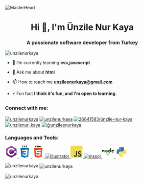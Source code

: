 ![MasterHead](https://media.licdn.com/dms/image/v2/D4D16AQHR34cYb6wbbA/profile-displaybackgroundimage-shrink_350_1400/profile-displaybackgroundimage-shrink_350_1400/0/1722880781241?e=1729123200&v=beta&t=dzeizXztq2IKudaKZLZ3JhaGmpopJbGnkSBDSa_5I6A)




<h1 align="center">Hi 👋, I'm Ünzile Nur Kaya</h1>
<h3 align="center">A passionate software developer from Turkey</h3>

<p align="left"> <img src="https://komarev.com/ghpvc/?username=unzilenurkaya&label=Profile%20views&color=0e75b6&style=flat" alt="unzilenurkaya" /> </p>

- 🌱 I’m currently learning **css,javascript**

- 💬 Ask me about **html**

- 📫 How to reach me **unzileenurkaya@gmail.com**

- ⚡ Fun fact **I think it's fun, and I'm open to learning.**

<h3 align="left">Connect with me:</h3>
<p align="left">
<a href="https://dev.to/unzilenurkaya" target="blank"><img align="center" src="https://raw.githubusercontent.com/rahuldkjain/github-profile-readme-generator/master/src/images/icons/Social/devto.svg" alt="unzilenurkaya" height="30" width="40" /></a>
<a href="https://linkedin.com/in/unzilenurkaya" target="blank"><img align="center" src="https://raw.githubusercontent.com/rahuldkjain/github-profile-readme-generator/master/src/images/icons/Social/linked-in-alt.svg" alt="unzilenurkaya" height="30" width="40" /></a>
<a href="https://stackoverflow.com/users/26841583/ünzile-nur-kaya" target="blank"><img align="center" src="https://raw.githubusercontent.com/rahuldkjain/github-profile-readme-generator/master/src/images/icons/Social/stack-overflow.svg" alt="26841583/ünzile-nur-kaya" height="30" width="40" /></a>
<a href="https://instagram.com/unzilenur_kaya" target="blank"><img align="center" src="https://raw.githubusercontent.com/rahuldkjain/github-profile-readme-generator/master/src/images/icons/Social/instagram.svg" alt="unzilenur_kaya" height="30" width="40" /></a>
<a href="https://medium.com/@unzileenurkaya" target="blank"><img align="center" src="https://raw.githubusercontent.com/rahuldkjain/github-profile-readme-generator/master/src/images/icons/Social/medium.svg" alt="@unzileenurkaya" height="30" width="40" /></a>
</p>

<h3 align="left">Languages and Tools:</h3>
<p align="left"> <a href="https://www.w3schools.com/cs/" target="_blank" rel="noreferrer"> <img src="https://raw.githubusercontent.com/devicons/devicon/master/icons/csharp/csharp-original.svg" alt="csharp" width="40" height="40"/> </a> <a href="https://www.w3schools.com/css/" target="_blank" rel="noreferrer"> <img src="https://raw.githubusercontent.com/devicons/devicon/master/icons/css3/css3-original-wordmark.svg" alt="css3" width="40" height="40"/> </a> <a href="https://www.w3.org/html/" target="_blank" rel="noreferrer"> <img src="https://raw.githubusercontent.com/devicons/devicon/master/icons/html5/html5-original-wordmark.svg" alt="html5" width="40" height="40"/> </a> <a href="https://www.adobe.com/in/products/illustrator.html" target="_blank" rel="noreferrer"> <img src="https://www.vectorlogo.zone/logos/adobe_illustrator/adobe_illustrator-icon.svg" alt="illustrator" width="40" height="40"/> </a> <a href="https://developer.mozilla.org/en-US/docs/Web/JavaScript" target="_blank" rel="noreferrer"> <img src="https://raw.githubusercontent.com/devicons/devicon/master/icons/javascript/javascript-original.svg" alt="javascript" width="40" height="40"/> </a> <a href="https://www.microsoft.com/en-us/sql-server" target="_blank" rel="noreferrer"> <img src="https://www.svgrepo.com/show/303229/microsoft-sql-server-logo.svg" alt="mssql" width="40" height="40"/> </a> <a href="https://nodejs.org" target="_blank" rel="noreferrer"> <img src="https://raw.githubusercontent.com/devicons/devicon/master/icons/nodejs/nodejs-original-wordmark.svg" alt="nodejs" width="40" height="40"/> </a> <a href="https://www.python.org" target="_blank" rel="noreferrer"> <img src="https://raw.githubusercontent.com/devicons/devicon/master/icons/python/python-original.svg" alt="python" width="40" height="40"/> </a> </p>

<p><img align="left" src="https://github-readme-stats.vercel.app/api/top-langs?username=unzilenurkaya&show_icons=true&locale=en&layout=compact" alt="unzilenurkaya" /></p>

<p>&nbsp;<img align="center" src="https://github-readme-stats.vercel.app/api?username=unzilenurkaya&show_icons=true&locale=en" alt="unzilenurkaya" /></p>

<p><img align="center" src="https://github-readme-streak-stats.herokuapp.com/?user=unzilenurkaya&" alt="unzilenurkaya" /></p>
